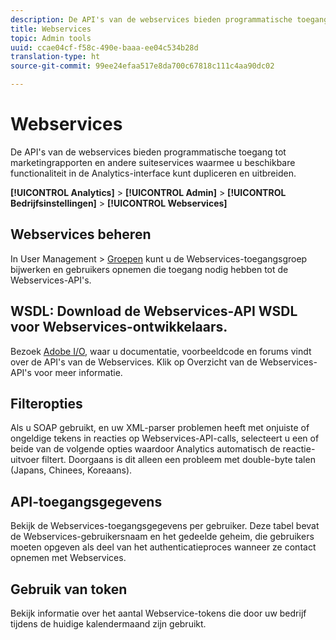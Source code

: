 ```yaml
---
description: De API's van de webservices bieden programmatische toegang tot marketingrapporten en andere suiteservices waarmee u beschikbare functionaliteit in de Analytics-interface kunt dupliceren en uitbreiden.
title: Webservices
topic: Admin tools
uuid: ccae04cf-f58c-490e-baaa-ee04c534b28d
translation-type: ht
source-git-commit: 99ee24efaa517e8da700c67818c111c4aa90dc02

---
```



# Webservices

De API&#39;s van de webservices bieden programmatische toegang tot marketingrapporten en andere suiteservices waarmee u beschikbare functionaliteit in de Analytics-interface kunt dupliceren en uitbreiden.

**[!UICONTROL Analytics]** > **[!UICONTROL Admin]** > **[!UICONTROL Bedrijfsinstellingen]** > **[!UICONTROL Webservices]**

## Webservices beheren

In User Management > [Groepen](/help/admin/user-management2/c-user-groups/groups.md) kunt u de Webservices-toegangsgroep bijwerken en gebruikers opnemen die toegang nodig hebben tot de Webservices-API&#39;s.

## WSDL: Download de Webservices-API WSDL voor Webservices-ontwikkelaars.

Bezoek [Adobe I/O](https://www.adobe.io/apis/experiencecloud/analytics.html), waar u documentatie, voorbeeldcode en forums vindt over de API&#39;s van de Webservices. Klik op Overzicht van de Webservices-API&#39;s voor meer informatie.

## Filteropties

Als u SOAP gebruikt, en uw XML-parser problemen heeft met onjuiste of ongeldige tekens in reacties op Webservices-API-calls, selecteert u een of beide van de volgende opties waardoor Analytics automatisch de reactie-uitvoer filtert. Doorgaans is dit alleen een probleem met double-byte talen (Japans, Chinees, Koreaans).

## API-toegangsgegevens

Bekijk de Webservices-toegangsgegevens per gebruiker. Deze tabel bevat de Webservices-gebruikersnaam en het gedeelde geheim, die gebruikers moeten opgeven als deel van het authenticatieproces wanneer ze contact opnemen met Webservices.

## Gebruik van token

Bekijk informatie over het aantal Webservice-tokens die door uw bedrijf tijdens de huidige kalendermaand zijn gebruikt.
